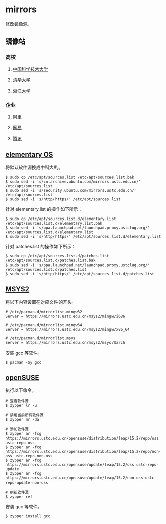 # mirrors

修改镜像源。

## 镜像站

### 高校

1. [中国科学技术大学](https://mirrors.ustc.edu.cn)

2. [清华大学](https://mirrors.tuna.tsinghua.edu.cn)

3. [浙江大学](https://mirrors.zju.edu.cn)

### 企业

1. [阿里](https://developer.aliyun.com/mirror/)

2. [网易](https://mirrors.163.com)

3. [腾讯](https://mirrors.cloud.tencent.com)

## [elementary OS](https://mirrors.ustc.edu.cn/help/ubuntu.html)

将默认软件源换成中科大的。

```
$ sudo cp /etc/apt/sources.list /etc/apt/sources.list.bak
$ sudo sed -i 's/cn.archive.ubuntu.com/mirrors.ustc.edu.cn/' /etc/apt/sources.list
$ sudo sed -i 's/security.ubuntu.com/mirrors.ustc.edu.cn/' /etc/apt/sources.list
$ sudo sed -i 's/http/https/' /etc/apt/sources.list
```

针对 elementary.list 的操作如下所示：

```
$ sudo cp /etc/apt/sources.list.d/elementary.list /etc/apt/sources.list.d/elementary.list.bak
$ sudo sed -i 's/ppa.launchpad.net/launchpad.proxy.ustclug.org/' /etc/apt/sources.list.d/elementary.list
$ sudo sed -i 's/http/https/' /etc/apt/sources.list.d/elementary.list
```

针对 patches.list 的操作如下所示：

```
$ sudo cp /etc/apt/sources.list.d/patches.list /etc/apt/sources.list.d/patches.list.bak
$ sudo sed -i 's/ppa.launchpad.net/launchpad.proxy.ustclug.org/' /etc/apt/sources.list.d/patches.list
$ sudo sed -i 's/http/https/' /etc/apt/sources.list.d/patches.list
```

## [MSYS2](https://mirrors.ustc.edu.cn/help/msys2.html)

将以下内容设置在对应文件的开头。

```
# /etc/pacman.d/mirrorlist.mingw32
Server = https://mirrors.ustc.edu.cn/msys2/mingw/i686

# /etc/pacman.d/mirrorlist.mingw64
Server = https://mirrors.ustc.edu.cn/msys2/mingw/x86_64

# /etc/pacman.d/mirrorlist.msys
Server = https://mirrors.ustc.edu.cn/msys2/msys/$arch
```

安装 gcc 等软件。

```
$ pacman -Sy gcc
```

## [openSUSE](https://mirrors.ustc.edu.cn/help/opensuse.html)

执行以下命令。

```
# 查看软件源
$ zypper lr -u

# 禁用当前所有软件源
$ zypper mr -da

# 添加软件源
$ zypper ar -fcg https://mirrors.ustc.edu.cn/opensuse/distribution/leap/15.2/repo/oss ustc-repo-oss
$ zypper ar -fcg https://mirrors.ustc.edu.cn/opensuse/distribution/leap/15.2/repo/non-oss ustc-repo-non-oss
$ zypper ar -fcg https://mirrors.ustc.edu.cn/opensuse/update/leap/15.2/oss ustc-repo-update
$ zypper ar -fcg https://mirrors.ustc.edu.cn/opensuse/update/leap/15.2/non-oss ustc-repo-update-non-oss

# 刷新软件源
$ zypper ref
```

安装 gcc 等软件。

```
$ zypper install gcc
```
